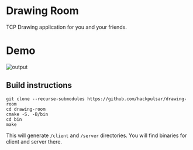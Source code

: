# Drawing Room
TCP Drawing application for you and your friends.

# Demo
![output](https://github.com/user-attachments/assets/ca926dd2-67fe-4585-8555-4a3e4621b4cc)

## Build instructions
```
git clone --recurse-submodules https://github.com/hackpulsar/drawing-room
cd drawing-room
cmake -S. -B/bin
cd bin
make
```
This will generate ```/client``` and ```/server``` directories. You will find binaries for client and server there.
